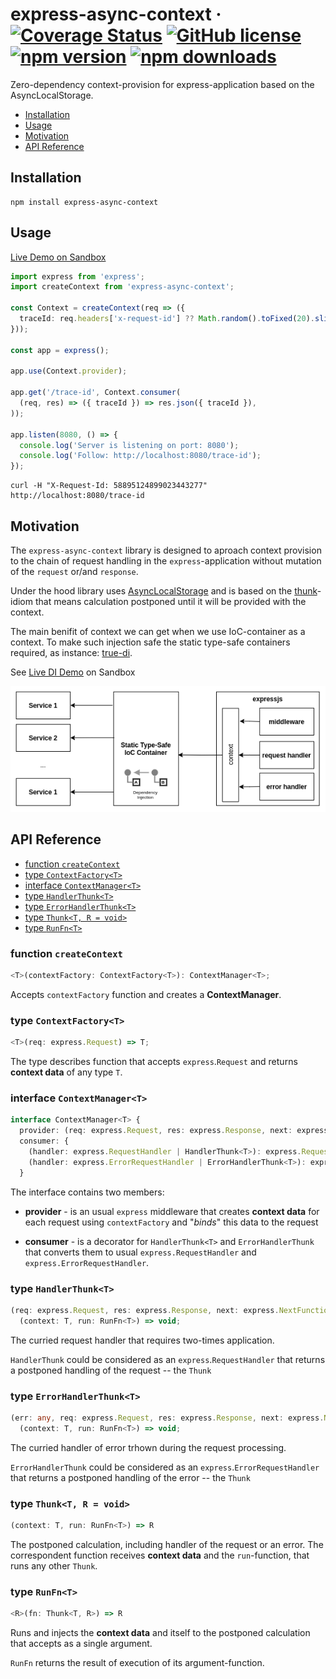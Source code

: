 # express-async-context &middot; [![Coverage Status](https://coveralls.io/repos/github/DScheglov/express-async-context/badge.svg?branch=master)](https://coveralls.io/github/DScheglov/express-async-context?branch=master) [![GitHub license](https://img.shields.io/badge/license-MIT-blue.svg)](https://github.com/DScheglov/express-async-context/blob/master/LICENSE) [![npm version](https://img.shields.io/npm/v/express-async-context.svg?style=flat-square)](https://www.npmjs.com/package/express-async-context) [![npm downloads](https://img.shields.io/npm/dm/express-async-context.svg?style=flat-square)](https://www.npmjs.com/package/express-async-context)


Zero-dependency context-provision for express-application based on the AsyncLocalStorage.

- [Installation](#installation)
- [Usage](#usage)
- [Motivation](#motivation)
- [API Reference](#api-reference)

## Installation

```shell
npm install express-async-context
```

## Usage

[Live Demo on Sandbox](https://codesandbox.io/s/zealous-wind-ioyix?fontsize=14&hidenavigation=1&initialpath=/trace-id&theme=dark&file=/src/index.ts)

```ts
import express from 'express';
import createContext from 'express-async-context';

const Context = createContext(req => ({
  traceId: req.headers['x-request-id'] ?? Math.random().toFixed(20).slice(2),
}));

const app = express();

app.use(Context.provider);

app.get('/trace-id', Context.consumer(
  (req, res) => ({ traceId }) => res.json({ traceId }),
));

app.listen(8080, () => {
  console.log('Server is listening on port: 8080');
  console.log('Follow: http://localhost:8080/trace-id');
});
```

```shell
curl -H "X-Request-Id: 58895124899023443277" http://localhost:8080/trace-id
```

## Motivation

The `express-async-context` library is designed to aproach context provision to the
chain of request handling in the `express`-application without mutation of the
`request` or/and `response`.

Under the hood library uses [AsyncLocalStorage](https://nodejs.org/api/async_hooks.html#async_hooks_class_asynclocalstorage)
and is based on the [thunk](https://wiki.haskell.org/Thunk#:~:text=A%20thunk%20is%20a%20value,thunk%20unless%20it%20has%20to.)-idiom
that means calculation postponed until it will be provided with the context.

The main benifit of context we can get when we use IoC-container as a context.
To make such injection safe the static type-safe containers required, as instance:
[true-di](https://github.com/DScheglov/true-di).


See [Live DI Demo](https://codesandbox.io/s/github/DScheglov/true-di/tree/master/examples/getting-started?fontsize=14&hidenavigation=1&initialpath=/orders&module=/src/index.ts&theme=dark) on Sandbox

![DI Through Context](di-through-context.drawio.png)

## API Reference

  - [function `createContext`](#function-createcontext)
  - [type `ContextFactory<T>`](#type-contextfactoryt)
  - [interface `ContextManager<T>`](#interface-contextmanagert)
  - [type `HandlerThunk<T>`](#type-handlerthunkt)
  - [type `ErrorHandlerThunk<T>`](#type-errorhandlerthunkt)
  - [type `Thunk<T, R = void>`](#type-thunkt-r--void)
  - [type `RunFn<T>`](#type-runfnt)

### function `createContext`

```typescript
<T>(contextFactory: ContextFactory<T>): ContextManager<T>;
```

Accepts `contextFactory` function and creates a **ContextManager**.

### type `ContextFactory<T>`

```ts
<T>(req: express.Request) => T;
```

The type describes function that accepts `express`.`Request` and returns **context data** of any type `T`.


### interface `ContextManager<T>`

```ts
interface ContextManager<T> {
  provider: (req: express.Request, res: express.Response, next: express.NextFunction) => void;
  consumer: {
    (handler: express.RequestHandler | HandlerThunk<T>): express.RequestHandler;
    (handler: express.ErrorRequestHandler | ErrorHandlerThunk<T>): express.ErrorRequestHandler;
  }
```

The interface contains two members:

 - **provider** - is an usual `express` middleware that creates **context data**
for each request using `contextFactory` and "_binds_" this data to the request

 - **consumer** - is a decorator for `HandlerThunk<T>` and `ErrorHandlerThunk` that converts them
to usual `express.RequestHandler` and `express.ErrorRequestHandler`.

### type `HandlerThunk<T>`

```ts
(req: express.Request, res: express.Response, next: express.NextFunction) =>
  (context: T, run: RunFn<T>) => void;
```

The curried request handler that requires two-times application.

`HandlerThunk` could be considered as an `express`.`RequestHandler` 
that returns a postponed handling of the request -- the `Thunk`

### type `ErrorHandlerThunk<T>`

```ts
(err: any, req: express.Request, res: express.Response, next: express.NextFunction) => 
  (context: T, run: RunFn<T>) => void;
```

The curried handler of error trhown during the request processing.

`ErrorHandlerThunk` could be considered as an `express`.`ErrorRequestHandler` that
returns a postponed handling of the error -- the `Thunk`

### type `Thunk<T, R = void>`

```ts
(context: T, run: RunFn<T>) => R
```

The postponed calculation, including handler of the request or an error.
The correspondent function receives **context data** and the `run`-function,
that runs any other `Thunk`.

### type `RunFn<T>`

```ts
<R>(fn: Thunk<T, R>) => R
```

Runs and injects the **context data** and itself to the postponed calculation
that accepts as a single argument. 

`RunFn` returns the result of execution of its argument-function.